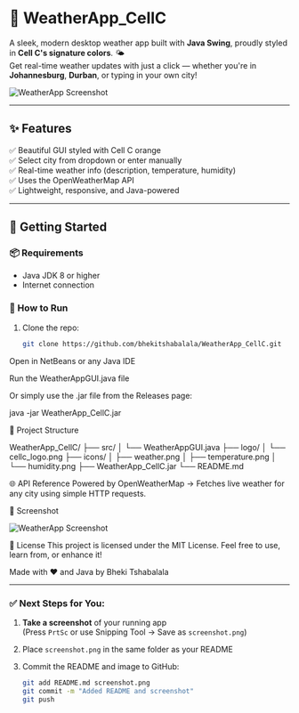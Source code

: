 # 📱 WeatherApp_CellC

A sleek, modern desktop weather app built with **Java Swing**, proudly styled in **Cell C's signature colors**. 🌤️  
Get real-time weather updates with just a click — whether you're in **Johannesburg**, **Durban**, or typing in your own city!

![WeatherApp Screenshot](screenshot.png) 

---

## ✨ Features

✅ Beautiful GUI styled with Cell C orange  
✅ Select city from dropdown or enter manually  
✅ Real-time weather info (description, temperature, humidity)  
✅ Uses the OpenWeatherMap API  
✅ Lightweight, responsive, and Java-powered  

---

## 🚀 Getting Started

### 📦 Requirements

- Java JDK 8 or higher  
- Internet connection

### 🧰 How to Run

1. Clone the repo:
   ```bash
   git clone https://github.com/bhekitshabalala/WeatherApp_CellC.git

Open in NetBeans or any Java IDE

Run the WeatherAppGUI.java file

Or simply use the .jar file from the Releases page:

java -jar WeatherApp_CellC.jar

📂 Project Structure

WeatherApp_CellC/
├── src/
│   └── WeatherAppGUI.java
├── logo/
│   └── cellc_logo.png
├── icons/
│   ├── weather.png
│   ├── temperature.png
│   └── humidity.png
├── WeatherApp_CellC.jar
└── README.md

🌐 API Reference
Powered by OpenWeatherMap
→ Fetches live weather for any city using simple HTTP requests.

📸 Screenshot

![WeatherApp Screenshot](screenshot.png)

📄 License
This project is licensed under the MIT License.
Feel free to use, learn from, or enhance it!

Made with ❤️ and Java by Bheki Tshabalala


---

### ✅ Next Steps for You:

1. **Take a screenshot** of your running app  
   (Press `PrtSc` or use Snipping Tool → Save as `screenshot.png`)

2. Place `screenshot.png` in the same folder as your README

3. Commit the README and image to GitHub:
   ```bash
   git add README.md screenshot.png
   git commit -m "Added README and screenshot"
   git push
